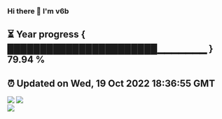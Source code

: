 ### Hi there 👋  I'm v6b  
⏳ Year progress { ███████████████████████▁▁▁▁▁▁▁ } 79.94 %
---
⏰ Updated on Wed, 19 Oct 2022 18:36:55 GMT
---
![](https://github-readme-stats.vercel.app/api?username=v6b&bg_color=30,e96443,904e95&title_color=fff&text_color=fff&layout=compact)
![](https://github-readme-stats.vercel.app/api/top-langs/?username=v6b&layout=compact&bg_color=30,e96443,904e95&title_color=fff&text_color=fff)  
![](https://gcore.jsdelivr.net/gh/v6b/v6b@main/assets/github-contribution-grid-snake.svg)

